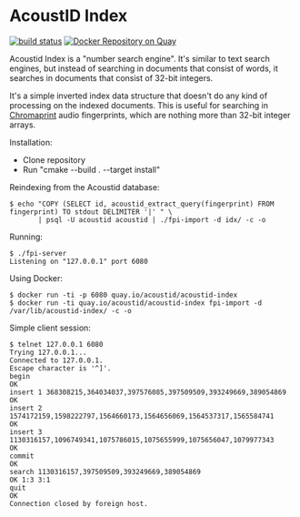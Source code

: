 AcoustID Index
==============

[![build status](https://code.oxygene.sk/acoustid/acoustid-index/badges/master/build.svg)](https://code.oxygene.sk/acoustid/acoustid-index/commits/master)
[![Docker Repository on Quay](https://quay.io/repository/acoustid/acoustid-index/status "Docker Repository on Quay")](https://quay.io/repository/acoustid/acoustid-index)

Acoustid Index is a "number search engine". It's similar to text search
engines, but instead of searching in documents that consist of words,
it searches in documents that consist of 32-bit integers.

It's a simple inverted index data structure that doesn't do any kind of
processing on the indexed documents. This is useful for searching in
[Chromaprint][1] audio fingerprints, which are nothing more than 32-bit
integer arrays.

[1]: http://acoustid.org/chromaprint

Installation:
- Clone repository
- Run "cmake --build . --target install"

Reindexing from the Acoustid database:

    $ echo "COPY (SELECT id, acoustid_extract_query(fingerprint) FROM fingerprint) TO stdout DELIMITER '|' " \
           | psql -U acoustid acoustid | ./fpi-import -d idx/ -c -o
Running:

    $ ./fpi-server
    Listening on "127.0.0.1" port 6080

Using Docker:

    $ docker run -ti -p 6080 quay.io/acoustid/acoustid-index
    $ docker run -ti quay.io/acoustid/acoustid-index fpi-import -d /var/lib/acoustid-index/ -c -o

Simple client session:

    $ telnet 127.0.0.1 6080
    Trying 127.0.0.1...
    Connected to 127.0.0.1.
    Escape character is '^]'.
    begin
    OK
    insert 1 368308215,364034037,397576085,397509509,393249669,389054869
    OK
    insert 2 1574172159,1598222797,1564660173,1564656069,1564537317,1565584741
    OK
    insert 3 1130316157,1096749341,1075786015,1075655999,1075656047,1079977343
    OK
    commit
    OK
    search 1130316157,397509509,393249669,389054869
    OK 1:3 3:1
    quit
    OK
    Connection closed by foreign host.
